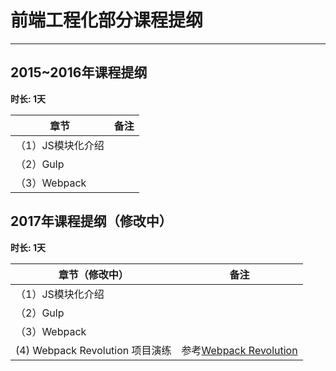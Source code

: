 ﻿# 前端工程化部分课程提纲

---

## 2015~2016年课程提纲 ##
**时长: 1天**

|    章节    | 备注 |
| ---------- | --- |
| （1）JS模块化介绍 |   |
| （2）Gulp  |   |
| （3）Webpack|  |
 
## 2017年课程提纲（修改中） ##
**时长: 1天**

|    章节（修改中）    | 备注 |
| ---------- | --- |
| （1）JS模块化介绍 |   |
| （2）Gulp  |   |
| （3）Webpack|  |
| (4) Webpack Revolution 项目演练| 参考[Webpack Revolution](https://github.com/Aquariuslt/Webpack-Revolution)|
